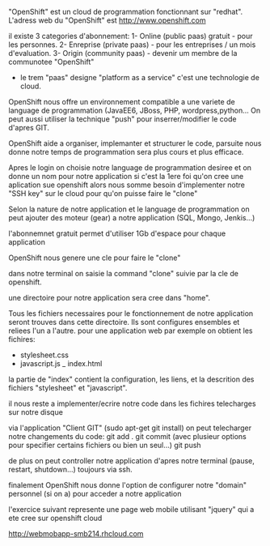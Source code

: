 "OpenShift" est un cloud de programmation fonctionnant sur "redhat".
L'adress web du "OpenShift" est http://www.openshift.com

il existe 3 categories d'abonnement:
1- Online (public paas) gratuit - pour les personnes.
2- Enreprise (private paas) - pour les entreprises / un mois d'evaluation.
3- Origin (community paas) - devenir um membre de la communotee "OpenShift"
* le trem "paas" designe "platform as a service" c'est une technologie de cloud.

OpenShift nous offre un environnement compatible a une variete de language de programmation (JavaEE6, JBoss, PHP, wordpress,python...
On peut aussi utiliser la technique "push" pour inserrer/modifier le code d'apres GIT.

OpenShift aide a organiser, implemanter et structurer le code, parsuite nous donne notre temps de programmation sera plus cours et plus efficace.

Apres le login on choisie notre language de programmation desiree et on donne un nom pour notre application
si c'est la 1ere foi qu'on cree une aplication sue openshift alors nous somme besoin d'implementer notre "SSH key" sur le cloud pour qu'on puisse faire le "clone"

Selon la nature de notre application et le language de programmation on peut ajouter des moteur (gear) a notre application (SQL, Mongo, Jenkis...)

l'abonnemnet gratuit permet d'utiliser 1Gb d'espace pour chaque application

OpenShift nous genere une cle pour faire le "clone"

dans notre terminal on saisie la command "clone" suivie par la cle de openshift.

une directoire pour notre application sera cree dans "home".

Tous les fichiers necessaires pour le fonctionnement de notre application seront trouves dans cette directoire.
Ils sont configures ensembles et reliees l'un a l'autre.
pour une application web par exemple on obtient les fichires:
- stylesheet.css
- javascript.js
_ index.html

la partie <head> de "index" contient la configuration, les liens, et la descrition des fichiers "stylesheet" et "javascript".

il nous reste a implementer/ecrire notre code dans les fichires telecharges sur notre disque

via l'application "Client GIT" (sudo apt-get git install) on peut telecharger notre changements du code:
git add .
git commit (avec plusieur options pour specifier certains fichiers ou bien un seul...)
git push

de plus on peut controller notre application d'apres notre terminal (pause, restart, shutdown...) toujours via ssh.

finalement OpenShift nous donne l'option de configurer notre "domain" personnel (si on a) pour acceder a notre application

l'exercice suivant represente une page web mobile utilisant "jquery" qui a ete cree sur openshift cloud

http://webmobapp-smb214.rhcloud.com

 






